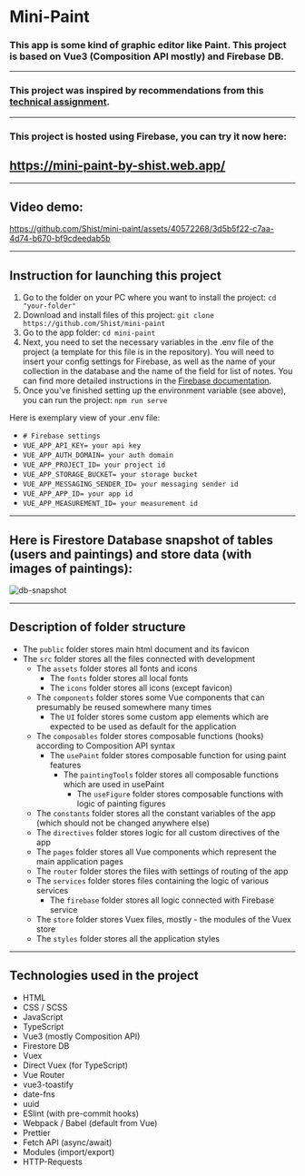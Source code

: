 # Mini-Paint

### This app is some kind of graphic editor like Paint. This project is based on Vue3 (Composition API mostly) and Firebase DB.

---

### This project was inspired by recommendations from this [technical assignment](https://drive.google.com/file/d/149OMIoQXQDB7X_cBeotCwQy5tPZ6VI6U/view?usp=sharing).

---

### This project is hosted using Firebase, you can try it now here:

## https://mini-paint-by-shist.web.app/

---

## Video demo:

https://github.com/Shist/mini-paint/assets/40572268/3d5b5f22-c7aa-4d74-b670-bf9cdeedab5b

---

## Instruction for launching this project

1. Go to the folder on your PC where you want to install the project:
   `cd "your-folder"`
1. Download and install files of this project:
   `git clone https://github.com/Shist/mini-paint`
1. Go to the app folder:
   `cd mini-paint`
1. Next, you need to set the necessary variables in the .env file of the project (a template for this file is in the repository). You will need to insert your config settings for Firebase, as well as the name of your collection in the database and the name of the field for list of notes. You can find more detailed instructions in the [Firebase documentation](https://firebase.google.com/docs/web/setup?hl=en&authuser=2).
1. Once you've finished setting up the environment variable (see above), you can run the project:
   `npm run serve`

Here is exemplary view of your .env file:
* `# Firebase settings`
* `VUE_APP_API_KEY= your api key`
* `VUE_APP_AUTH_DOMAIN= your auth domain`
* `VUE_APP_PROJECT_ID= your project id`
* `VUE_APP_STORAGE_BUCKET= your storage bucket`
* `VUE_APP_MESSAGING_SENDER_ID= your messaging sender id`
* `VUE_APP_APP_ID= your app id`
* `VUE_APP_MEASUREMENT_ID= your measurement id`

---

## Here is Firestore Database snapshot of tables (users and paintings) and store data (with images of paintings):

![db-snapshot](https://github.com/Shist/mini-paint/assets/40572268/9ab474ec-c2ac-406e-a0a7-f2d97d566b97)

---

## Description of folder structure

- The `public` folder stores main html document and its favicon
- The `src` folder stores all the files connected with development
  - The `assets` folder stores all fonts and icons
    - The `fonts` folder stores all local fonts
    - The `icons` folder stores all icons (except favicon)
  - The `components` folder stores some Vue components that can presumably be reused somewhere many times
    - The `UI` folder stores some custom app elements which are expected to be used as default for the application
  - The `composables` folder stores composable functions (hooks) according to Composition API syntax
    - The `usePaint` folder stores composable function for using paint features
      - The `paintingTools` folder stores all composable functions which are used in usePaint
        - The `useFigure` folder stores composable functions with logic of painting figures
  - The `constants` folder stores all the constant variables of the app (which should not be changed anywhere else)
  - The `directives` folder stores logic for all custom directives of the app
  - The `pages` folder stores all Vue components which represent the main application pages
  - The `router` folder stores the files with settings of routing of the app
  - The `services` folder stores files containing the logic of various services
    - The `firebase` folder stores all logic connected with Firebase service
  - The `store` folder stores Vuex files, mostly - the modules of the Vuex store
  - The `styles` folder stores all the application styles

---

## Technologies used in the project

- HTML
- CSS / SCSS
- JavaScript
- TypeScript
- Vue3 (mostly Composition API)
- Firestore DB
- Vuex
- Direct Vuex (for TypeScript)
- Vue Router
- vue3-toastify
- date-fns
- uuid
- ESlint (with pre-commit hooks)
- Webpack / Babel (default from Vue)
- Prettier
- Fetch API (async/await)
- Modules (import/export)
- HTTP-Requests


